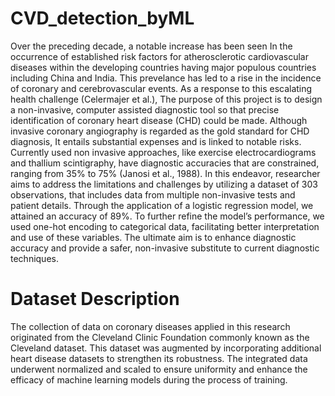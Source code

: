 # CVD_detection_byML
Over the preceding decade, a notable increase has been seen  In the occurrence of established 
risk factors for atherosclerotic cardiovascular diseases within the developing countries having 
major populous countries  including China and India. This prevelance has led to a rise in the 
incidence of coronary and cerebrovascular events. As a response to  this escalating health 
challenge (Celermajer et al.), The purpose of this project is to design a non-invasive, computer
assisted diagnostic tool so that precise identification of coronary heart disease (CHD) could be 
made. Although invasive coronary angiography is regarded as the gold standard for CHD 
diagnosis, It entails substantial expenses and is linked to notable risks.  Currently used non
invasive approaches, like exercise electrocardiograms and thallium scintigraphy, have 
diagnostic accuracies that are constrained, ranging from 35% to 75% (Janosi et al., 1988). 
In this endeavor, researcher aims to address the limitations and challenges  by utilizing a dataset 
of 303 observations, that includes data from multiple non-invasive tests and patient details. 
Through the application of a logistic regression model, we attained an accuracy of 89%. To 
further refine the model’s performance, we used one-hot encoding to categorical data, 
facilitating better interpretation and use of these variables. The ultimate aim is to enhance 
diagnostic accuracy and provide a safer, non-invasive substitute to current diagnostic 
techniques.    

# Dataset Description
The collection of data on coronary diseases applied in this research originated from the 
Cleveland Clinic Foundation commonly known as the Cleveland dataset. This dataset was 
augmented by incorporating additional heart disease datasets to strengthen its robustness. The 
integrated data underwent normalized and scaled to ensure uniformity and enhance the efficacy 
of machine learning models during the process of training. 
